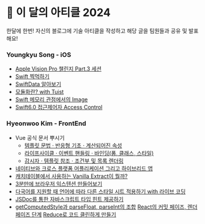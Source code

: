 # 🔖 이 달의 아티클 2024

한달에 한번! 자신의 블로그에 기술 아티클을 작성하고 해당 글을 팀원들과 공유 및 발표해요!

### Youngkyu Song - iOS
- [Apple Vision Pro 챌린지 Part.3 세션](https://youngkdevlog.tistory.com/63)
- [Swift 찍먹하기](https://youngkdevlog.tistory.com/65)
- [SwiftData 알아보기](https://youngkdevlog.tistory.com/67)
- [모듈화란? with Tuist](https://youngkdevlog.tistory.com/68)
- [Swift 메모리 관점에서의 Image](https://youngkdevlog.tistory.com/69)
- [Swift6.0 접근제어자 Access Control](https://youngkdevlog.tistory.com/70)

### Hyeonwoo Kim - FrontEnd
- Vue 공식 문서 뿌시기
  - [템플릿 문법 · 반응형 기초 · 계산되어진 속성](https://klmhyeonwooo.tistory.com/115)
  - [라이프사이클 · 이벤트 핸들링 · 바인딩(폼, 클래스, 스타일)](https://klmhyeonwooo.tistory.com/116)
  - [감시자 · 템플릿 참조 · 조건부 및 목록 렌더링](https://klmhyeonwooo.tistory.com/117)
- [네이티브와 크로스 플랫폼 어플리케이션 그리고 하이브리드 앱](https://klmhyeonwooo.tistory.com/120)
- [캐치테이블에서 사용하는 Vanilla Extract이 뭘까?](https://klmhyeonwooo.tistory.com/124)
- [3분만에 브라우저 익스텐션 만들어보기](https://klmhyeonwooo.tistory.com/126)
- [다국어를 지원할 때 언어에 따라 다른 스타일 시트 적용하기 with 라이브 코딩](https://klmhyeonwooo.tistory.com/127)
- [JSDoc를 통한 자바스크립트 타입 힌트 제공하기](https://klmhyeonwooo.tistory.com/130)
- [getComputedStyle과 parseFloat, parseInt의 조합](https://klmhyeonwooo.tistory.com/133)
  [React의 커밋 페이즈, 렌더 페이즈 단계](https://klmhyeonwooo.tistory.com/132)
  [Reduce로 코드 클린하게 만들기](https://klmhyeonwooo.tistory.com/135)

